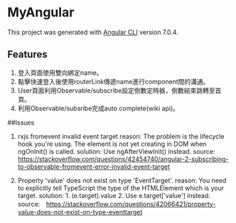 # MyAngular

This project was generated with [Angular CLI](https://github.com/angular/angular-cli) version 7.0.4.

## Features

1. 登入頁面使用雙向綁定name。
2. 點擊快速登入後使用routerLink傳遞name進行component間的溝通。
3. User頁面利用Observable/subscribe設定倒數定時器，倒數結束跳轉至首頁。
4. 利用Observable/subsribe完成auto complete(wiki api)。

##Issues
1. rxjs fromevent invalid event target
reason: The problem is the lifecycle hook you're using. The element is not yet creating in DOM when ngOnInit() is called.
solution: Use ngAfterViewInit() instead.
source: https://stackoverflow.com/questions/42454740/angular-2-subscribing-to-observable-fromevent-error-invalid-event-target

2. Property 'value' does not exist on type 'EventTarget'.
reason: You need to explicitly tell TypeScript the type of the HTMLElement which is your target.
solution: 1. (<HTMLTextAreaElement>e.target).value 2. Use e.target['value'] instead.
source:　https://stackoverflow.com/questions/42066421/property-value-does-not-exist-on-type-eventtarget